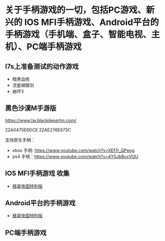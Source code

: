 # 关于手柄游戏的一切，包括PC游戏、新兴的 IOS MFI手柄游戏、Android平台的手柄游戏（手机端、盒子、智能电视、主机）、PC端手柄游戏


## I7s上准备测试的动作游戏

- 暗黑血统
- 流星蝴蝶剑
- 崩坏3

## 黑色沙漠M手游版

https://www.tw.blackdesertm.com/

22A0475E6DCE
22AE276E673C

支持原生手柄：
- xbox 手柄: https://www.youtube.com/watch?v=XEf7r_QPeog
- ps4 手柄：https://www.youtube.com/watch?v=4Y5JbBvxVQU

## IOS MFI手柄游戏 收集
 - [翡翠帝国特别版](https://itunes.apple.com/cn/app/jade-empire-special-edition/id1108475553?mt=8)
## Android平台的手柄游戏
 - [翡翠帝国特别版](http://android.d.cn/game/75902.html)
## PC端手柄游戏

